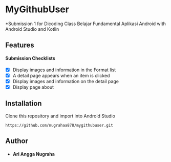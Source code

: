 # MyGithubUser
*Submission 1 for Dicoding Class Belajar Fundamental Aplikasi Android with Android Studio and Kotlin

## Features
#### Submission Checklists
- [x] Display images and information in the Format list
- [x] A detail page appears when an item is clicked
- [x] Display images and information on the detail page
- [x] Display page about

## Installation
Clone this repository and import into Android Studio
```
https://github.com/nugrahaa878/mygithubuser.git
```
## Author
* #### Ari Angga Nugraha
